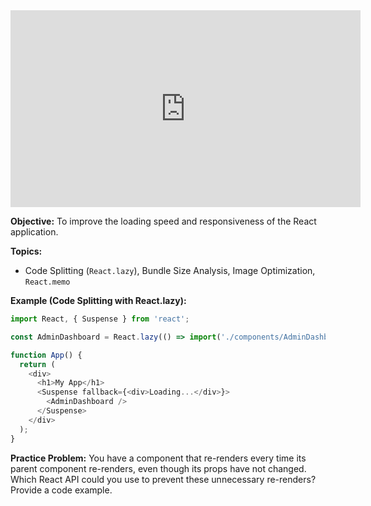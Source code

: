
<iframe width="560" height="315" src="https://www.youtube.com/embed/CaShN6mCJB0?si=H1UPoLE8cd0BUJpi" title="YouTube video player" frameborder="0" allow="accelerometer; autoplay; clipboard-write; encrypted-media; gyroscope; picture-in-picture; web-share" referrerpolicy="strict-origin-when-cross-origin" allowfullscreen></iframe>

**Objective:** To improve the loading speed and responsiveness of the React application.

**Topics:**

*   Code Splitting (`React.lazy`), Bundle Size Analysis, Image Optimization, `React.memo`

**Example (Code Splitting with React.lazy):**

```javascript
import React, { Suspense } from 'react';

const AdminDashboard = React.lazy(() => import('./components/AdminDashboard'));

function App() {
  return (
    <div>
      <h1>My App</h1>
      <Suspense fallback={<div>Loading...</div>}>
        <AdminDashboard />
      </Suspense>
    </div>
  );
}
```

**Practice Problem:**
You have a component that re-renders every time its parent component re-renders, even though its props have not changed. Which React API could you use to prevent these unnecessary re-renders? Provide a code example.
